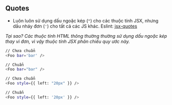 ## Quotes
- Luôn luôn sử dụng dấu ngoặc kép (`"`) cho các thuộc tính JSX, nhưng dấu nháy đơn (`'`) cho tất cả các JS khác. Eslint: [jsx-quotes](https://eslint.org/docs/rules/jsx-quotes)

*Tại sao? Các thuộc tính HTML thông thường thường sử dụng dấu ngoặc kép thay vì đơn, vì vậy thuộc tính JSX phản chiếu quy ước này.*
```sh
// Chưa chuẩn
<Foo bar='bar' />

// Chuẩn
<Foo bar="bar" />

// Chưa chuẩn
<Foo style={{ left: "20px" }} />

// Chuẩn
<Foo style={{ left: '20px' }} />
```

